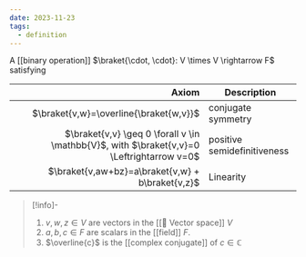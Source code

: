 ```yaml
---
date: 2023-11-23
tags:
  - definition
---
```

A [[binary operation]] $\braket{\cdot, \cdot}: V \times V \rightarrow F$ satisfying

| Axiom | Description |
| ---: | --- |
| $\braket{v,w}=\overline{\braket{w,v}}$ | conjugate symmetry |
| $\braket{v,v} \geq 0 \forall v \in \mathbb{V}$, with $\braket{v,v}=0 \Leftrightarrow v=0$ | positive semidefinitiveness |
| $\braket{v,aw+bz}=a\braket{v,w} + b\braket{v,z}$ | Linearity |

>[!info]-
> 1. $v,w,z \in V$ are vectors in the [[📘 Vector space]] $V$
> 2. $a,b,c \in F$ are scalars in the [[field]] $F$.
> 3. $\overline{c}$ is the [[complex conjugate]] of $c \in \mathbb{C}$ 